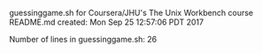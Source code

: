 guessinggame.sh for Coursera/JHU's The Unix Workbench course
README.md created: Mon Sep 25 12:57:06 PDT 2017

Number of lines in guessinggame.sh: 26
